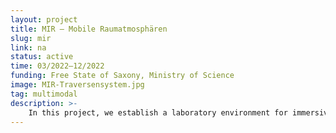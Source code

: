 ```yaml
---
layout: project
title: MIR – Mobile Raumatmosphären
slug: mir
link: na
status: active
time: 03/2022–12/2022
funding: Free State of Saxony, Ministry of Science
image: MIR-Traversensystem.jpg
tag: multimodal
description: >-
    In this project, we establish a laboratory environment for immersive, multimodal experiences. The laboratory is installed in a standard office container to enable an easy transportation or reproduction of similar environments. Communication within the container is supported by a 3D audio system, a three-sided projection system, haptic devices, ambient lighting, and tracking technologies. The aim is to create diverse atmospheres to modulate experiences. Application scenarios range from remote collaboration to training scenarios.
---
```


